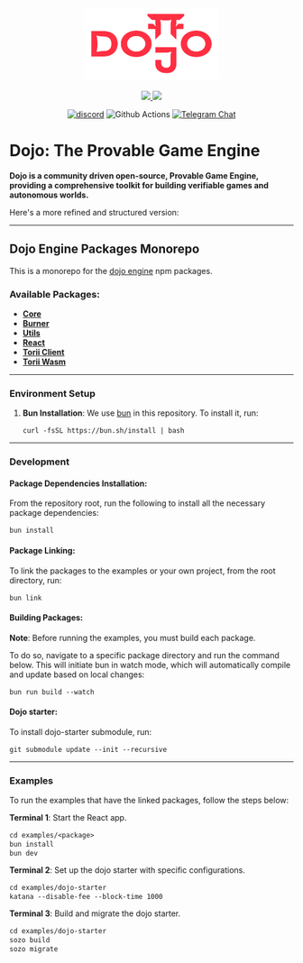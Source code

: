 <!-- markdownlint-disable -->
<div align="center">
  <img src=".github/dojo-mark-full-dark.svg" height="128">
</div>
<div align="center">
<br />
<!-- markdownlint-restore -->

<a href="https://twitter.com/dojostarknet">
<img src="https://img.shields.io/twitter/follow/dojostarknet?style=social"/>
</a>
<a href="https://github.com/dojoengine/dojo">
<img src="https://img.shields.io/github/stars/dojoengine/dojo?style=social"/>
</a>

[![discord](https://img.shields.io/badge/join-dojo-green?logo=discord&logoColor=white)](https://discord.gg/PwDa2mKhR4)
![Github Actions][gha-badge] [![Telegram Chat][tg-badge]][tg-url]

[gha-badge]: https://img.shields.io/github/actions/workflow/status/dojoengine/dojo/ci.yml?branch=main
[tg-badge]: https://img.shields.io/endpoint?color=neon&logo=telegram&label=chat&style=flat-square&url=https%3A%2F%2Ftg.sumanjay.workers.dev%2Fdojoengine
[tg-url]: https://t.me/dojoengine

</div>

# Dojo: The Provable Game Engine

**Dojo is a community driven open-source, Provable Game Engine, providing a comprehensive toolkit for building verifiable games and autonomous worlds.**

Here's a more refined and structured version:

---

## Dojo Engine Packages Monorepo

This is a monorepo for the [dojo engine](https://www.dojoengine.org/en/) npm packages.

### Available Packages:

-   [**Core**](./packages/core)
-   [**Burner**](./packages/create-burner)
-   [**Utils**](./packages/utils)
-   [**React**](./packages/react)
-   [**Torii Client**](./packages/torii-client)
-   [**Torii Wasm**](./packages/torii-wasm)
---

### Environment Setup

1. **Bun Installation**: We use [bun](https://bun.sh/) in this repository. To install it, run:
    ```console
    curl -fsSL https://bun.sh/install | bash
    ```

---

### Development

#### Package Dependencies Installation:

From the repository root, run the following to install all the necessary package dependencies:

```console
bun install
```

#### Package Linking:

To link the packages to the examples or your own project, from the root directory, run:

```console
bun link
```

#### Building Packages:

**Note**: Before running the examples, you must build each package.

To do so, navigate to a specific package directory and run the command below. This will initiate bun in watch mode, which will automatically compile and update based on local changes:

```console
bun run build --watch
```

#### Dojo starter:

To install dojo-starter submodule, run:

```console
git submodule update --init --recursive
```

---

### Examples

To run the examples that have the linked packages, follow the steps below:

**Terminal 1**: Start the React app.

```console
cd examples/<package>
bun install
bun dev
```

**Terminal 2**: Set up the dojo starter with specific configurations.

```console
cd examples/dojo-starter
katana --disable-fee --block-time 1000
```

**Terminal 3**: Build and migrate the dojo starter.

```console
cd examples/dojo-starter
sozo build
sozo migrate
```
